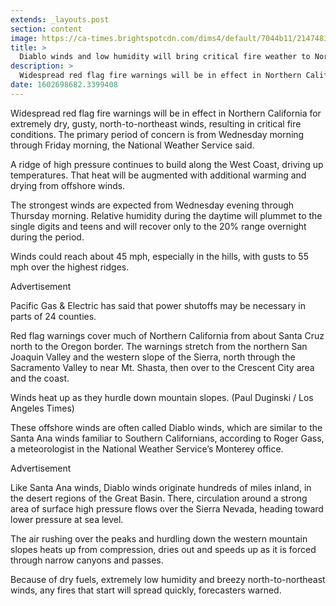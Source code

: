 ```yaml
--- 
extends: _layouts.post 
section: content 
image: https://ca-times.brightspotcdn.com/dims4/default/7044b11/2147483647/strip/true/crop/1563x821+0+115/resize/1200x630!/quality/90/?url=https%3A%2F%2Fcalifornia-times-brightspot.s3.amazonaws.com%2Fca%2F08%2Fc22588d34c65b9b0e7ff4ec85b43%2Fla-me-nor-cal-red-flag-warnings-101320-01.jpg 
title: > 
  Diablo winds and low humidity will bring critical fire weather to Northern California through Friday 
description: > 
  Widespread red flag fire warnings will be in effect in Northern California for extremely dry, gusty, north-to-northeast winds, resulting in critical fire conditions.The primary period of concern is from Wednesday morning through Friday morning, the National Weather Service said.Red flag warnings cover much of Northern California from about Santa Cruz north to the Oregon border.AdvertisementLike Santa Ana winds, Diablo winds originate hundreds of miles inland, in the desert regions of the Great Basin.Because of dry fuels, extremely low humidity and breezy north-to-northeast winds, any fires that start will spread quickly, forecasters warned. 
date: 1602698682.3399408 
--- 
```

Widespread red flag fire warnings will be in effect in Northern California for extremely dry, gusty, north-to-northeast winds, resulting in critical fire conditions. The primary period of concern is from Wednesday morning through Friday morning, the National Weather Service said.

A ridge of high pressure continues to build along the West Coast, driving up temperatures. That heat will be augmented with additional warming and drying from offshore winds.

The strongest winds are expected from Wednesday evening through Thursday morning. Relative humidity during the daytime will plummet to the single digits and teens and will recover only to the 20% range overnight during the period.

Winds could reach about 45 mph, especially in the hills, with gusts to 55 mph over the highest ridges.

Advertisement

Pacific Gas & Electric has said that power shutoffs may be necessary in parts of 24 counties.

Red flag warnings cover much of Northern California from about Santa Cruz north to the Oregon border. The warnings stretch from the northern San Joaquin Valley and the western slope of the Sierra, north through the Sacramento Valley to near Mt. Shasta, then over to the Crescent City area and the coast.

Winds heat up as they hurdle down mountain slopes. (Paul Duginski / Los Angeles Times)

These offshore winds are often called Diablo winds, which are similar to the Santa Ana winds familiar to Southern Californians, according to Roger Gass, a meteorologist in the National Weather Service’s Monterey office.

Advertisement

Like Santa Ana winds, Diablo winds originate hundreds of miles inland, in the desert regions of the Great Basin. There, circulation around a strong area of surface high pressure flows over the Sierra Nevada, heading toward lower pressure at sea level.

The air rushing over the peaks and hurdling down the western mountain slopes heats up from compression, dries out and speeds up as it is forced through narrow canyons and passes.

Because of dry fuels, extremely low humidity and breezy north-to-northeast winds, any fires that start will spread quickly, forecasters warned.

